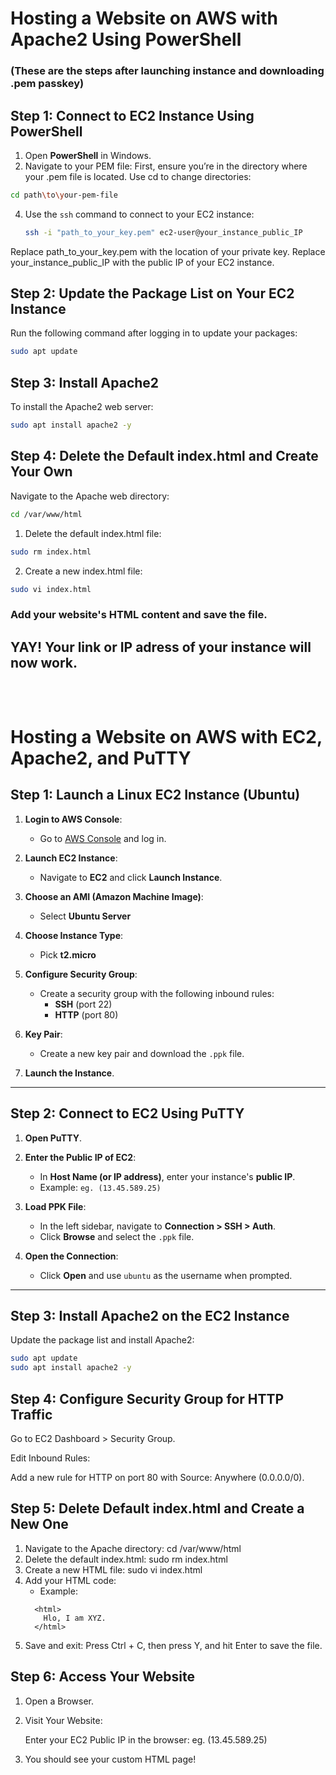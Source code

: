 # Hosting a Website on AWS with Apache2 Using PowerShell
### (These are the steps after launching instance and downloading .pem passkey)<br>
## Step 1: Connect to EC2 Instance Using PowerShell
1. Open **PowerShell** in Windows.
2. Navigate to your PEM file:
First, ensure you’re in the directory where your .pem file is located.
Use cd to change directories:
```bash
cd path\to\your-pem-file
```
4. Use the `ssh` command to connect to your EC2 instance:
   ```bash
   ssh -i "path_to_your_key.pem" ec2-user@your_instance_public_IP
Replace path_to_your_key.pem with the location of your private key.
Replace your_instance_public_IP with the public IP of your EC2 instance.
## Step 2: Update the Package List on Your EC2 Instance
Run the following command after logging in to update your packages:
```bash
sudo apt update
```
## Step 3: Install Apache2
To install the Apache2 web server:
```bash
sudo apt install apache2 -y
```
## Step 4: Delete the Default index.html and Create Your Own
Navigate to the Apache web directory:
```bash
cd /var/www/html
```
1. Delete the default index.html file:
```bash
sudo rm index.html
```
2. Create a new index.html file:
```bash
sudo vi index.html
```
### Add your website's HTML content and save the file.

## YAY! Your link or IP adress of your instance will now work. <br><br><br>
# Hosting a Website on AWS with EC2, Apache2, and PuTTY

## Step 1: Launch a Linux EC2 Instance (Ubuntu)

1. **Login to AWS Console**:
   - Go to [AWS Console](https://aws.amazon.com/console/) and log in.

2. **Launch EC2 Instance**:
   - Navigate to **EC2** and click **Launch Instance**.

3. **Choose an AMI (Amazon Machine Image)**:
   - Select **Ubuntu Server**

4. **Choose Instance Type**:
   - Pick **t2.micro**

5. **Configure Security Group**:
   - Create a security group with the following inbound rules:
     - **SSH** (port 22)
     - **HTTP** (port 80)

6. **Key Pair**:
   - Create a new key pair and download the `.ppk` file.

7. **Launch the Instance**.

---

## Step 2: Connect to EC2 Using PuTTY

1. **Open PuTTY**.

2. **Enter the Public IP of EC2**:
   - In **Host Name (or IP address)**, enter your instance's **public IP**.
   - Example: `eg. (13.45.589.25)`

3. **Load PPK File**:
   - In the left sidebar, navigate to **Connection > SSH > Auth**.
   - Click **Browse** and select the `.ppk` file.

4. **Open the Connection**:
   - Click **Open** and use `ubuntu` as the username when prompted.

---

## Step 3: Install Apache2 on the EC2 Instance

Update the package list and install Apache2:
```bash
sudo apt update
sudo apt install apache2 -y
```

## Step 4: Configure Security Group for HTTP Traffic
Go to EC2 Dashboard > Security Group.

Edit Inbound Rules:

Add a new rule for HTTP on port 80 with Source: Anywhere (0.0.0.0/0).

## Step 5: Delete Default index.html and Create a New One
1. Navigate to the Apache directory:
   cd /var/www/html
2. Delete the default index.html:
   sudo rm index.html
3. Create a new HTML file:
   sudo vi index.html
4. Add your HTML code:
   - Example:
   ```
     <html>
       Hlo, I am XYZ.
     </html>
   ```
5. Save and exit:
   Press Ctrl + C, then press Y, and hit Enter to save the file.

## Step 6: Access Your Website
1. Open a Browser.

2. Visit Your Website:

   Enter your EC2 Public IP in the browser:
   eg. (13.45.589.25)
3. You should see your custom HTML page!

